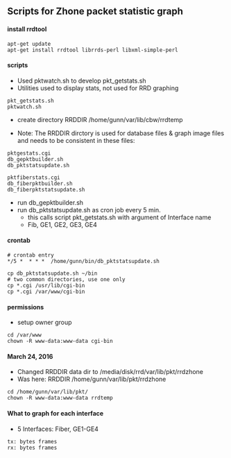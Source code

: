## Scripts for Zhone packet statistic graph

#### install rrdtool
```
apt-get update
apt-get install rrdtool librrds-perl libxml-simple-perl
```
#### scripts

* Used pktwatch.sh to develop pkt_getstats.sh
* Utilities used to display stats, not used for RRD graphing
```
pkt_getstats.sh
pktwatch.sh
```
* create directory RRDDIR /home/gunn/var/lib/cbw/rrdtemp

* Note: The RRDDIR dirctory is used for database files & graph image files and needs to be consistent in these files:
```
pktgestats.cgi
db_gepktbuilder.sh
db_pktstatsupdate.sh

pktfiberstats.cgi
db_fiberpktbuilder.sh
db_fiberpktstatsupdate.sh
```

* run db_gepktbuilder.sh
* run db_pktstatsupdate.sh as cron job every 5 min.
  - this calls script pkt_getstats.sh with argument of Interface name
  - Fib, GE1, GE2, GE3, GE4

#### crontab

```
# crontab entry
*/5 *  * * *  /home/gunn/bin/db_pktstatsupdate.sh
```
```
cp db_pktstatsupdate.sh ~/bin
# two common directories, use one only
cp *.cgi /usr/lib/cgi-bin
cp *.cgi /var/www/cgi-bin
```
#### permissions
* setup owner group
```
cd /var/www
chown -R www-data:www-data cgi-bin
```

#### March 24, 2016
* Changed RRDDIR data dir to /media/disk/rrd/var/lib/pkt/rrdzhone
* Was here: RRDDIR /home/gunn/var/lib/pkt/rrdzhone
```
cd /home/gunn/var/lib/pkt/
chown -R www-data:www-data rrdtemp
```

#### What to graph for each interface


* 5 Interfaces: Fiber, GE1-GE4
```
tx: bytes frames
rx: bytes frames
```
